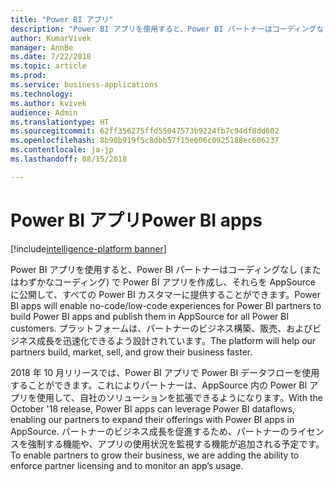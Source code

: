 ```yaml
---
title: "Power BI アプリ"
description: "Power BI アプリを使用すると、Power BI パートナーはコーディングなし (またはわずかなコーディング) で Power BI アプリを作成し、それらを AppSource に公開して、すべての Power BI カスタマーに提供することができます"
author: KumarVivek
manager: AnnBe
ms.date: 7/22/2018
ms.topic: article
ms.prod: 
ms.service: business-applications
ms.technology: 
ms.author: kvivek
audience: Admin
ms.translationtype: HT
ms.sourcegitcommit: 62ff356275ffd55047573b9224fb7c94df8dd602
ms.openlocfilehash: 8b90b919f5c8dbb57f15e606c0925188ec606237
ms.contentlocale: ja-jp
ms.lasthandoff: 08/15/2018

---
```


# <a name="power-bi-apps"></a><span data-ttu-id="5f059-103">Power BI アプリ</span><span class="sxs-lookup"><span data-stu-id="5f059-103">Power BI apps</span></span>

[!include[intelligence-platform banner](../../includes/intelligence-platform.md)]



<span data-ttu-id="5f059-104">Power BI アプリを使用すると、Power BI パートナーはコーディングなし (またはわずかなコーディング) で Power BI アプリを作成し、それらを AppSource に公開して、すべての Power BI カスタマーに提供することができます。</span><span class="sxs-lookup"><span data-stu-id="5f059-104">Power BI apps will enable no-code/low-code experiences for Power BI partners to build Power BI apps and publish them in AppSource for all Power BI customers.</span></span> <span data-ttu-id="5f059-105">プラットフォームは、パートナーのビジネス構築、販売、およびビジネス成長を迅速化できるよう設計されています。</span><span class="sxs-lookup"><span data-stu-id="5f059-105">The platform will help our partners build, market, sell, and grow their business faster.</span></span>

<span data-ttu-id="5f059-106">2018 年 10 月リリースでは、Power BI アプリで Power BI データフローを使用することができます。これによりパートナーは、AppSource 内の Power BI アプリを使用して、自社のソリューションを拡張できるようになります。</span><span class="sxs-lookup"><span data-stu-id="5f059-106">With the October '18 release, Power BI apps can leverage Power BI dataflows, enabling our partners to expand their offerings with Power BI apps in AppSource.</span></span> <span data-ttu-id="5f059-107">パートナーのビジネス成長を促進するため、パートナーのライセンスを強制する機能や、アプリの使用状況を監視する機能が追加される予定です。</span><span class="sxs-lookup"><span data-stu-id="5f059-107">To enable partners to grow their business, we are adding the ability to enforce partner licensing and to monitor an app’s usage.</span></span>

